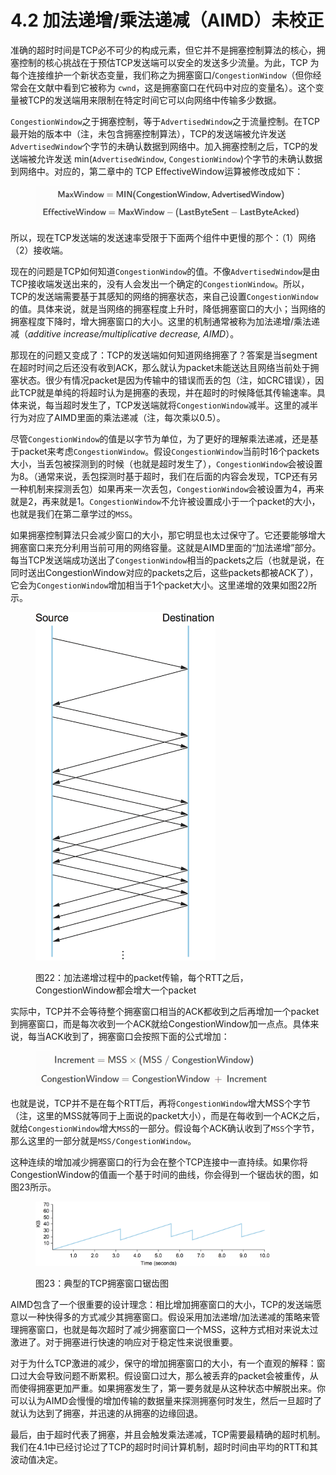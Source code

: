 # 4.2 加法递增/乘法递减（AIMD）未校正

准确的超时时间是TCP必不可少的构成元素，但它并不是拥塞控制算法的核心，拥塞控制的核心挑战在于预估TCP发送端可以安全的发送多少流量。为此，TCP 为每个连接维护一个新状态变量，我们称之为拥塞窗口/`CongestionWindow`（但你经常会在文献中看到它被称为 `cwnd`，这是拥塞窗口在代码中对应的变量名）。这个变量被TCP的发送端用来限制在特定时间它可以向网络中传输多少数据。

`CongestionWindow`之于拥塞控制，等于`AdvertisedWindow`之于流量控制。在TCP最开始的版本中（注，未包含拥塞控制算法），TCP的发送端被允许发送`AdvertisedWindow`个字节的未确认数据到网络中。加入拥塞控制之后，TCP的发送端被允许发送 min(`AdvertisedWindow`, `CongestionWindow`)个字节的未确认数据到网络中。对应的，第二章中的 TCP EffectiveWindow运算被修改成如下：

<figure><img src="../.gitbook/assets/image (3) (1) (1).png" alt=""><figcaption></figcaption></figure>

所以，现在TCP发送端的发送速率受限于下面两个组件中更慢的那个：（1）网络（2）接收端。

现在的问题是TCP如何知道`CongestionWindow`的值。不像`AdvertisedWindow`是由TCP接收端发送出来的，没有人会发出一个确定的`CongestionWindow`。所以，TCP的发送端需要基于其感知的网络的拥塞状态，来自己设置`CongestionWindow`的值。具体来说，就是当网络的拥塞程度上升时，降低拥塞窗口的大小；当网络的拥塞程度下降时，增大拥塞窗口的大小。这里的机制通常被称为加法递增/乘法递减（_additive increase/multiplicative decrease, AIMD_）。

那现在的问题又变成了：TCP的发送端如何知道网络拥塞了？答案是当segment在超时时间之后还没有收到ACK，那么就认为packet未能送达且网络当前处于拥塞状态。很少有情况packet是因为传输中的错误而丢的包（注，如CRC错误），因此TCP就是单纯的将超时认为是拥塞的表现，并在超时的时候降低其传输速率。具体来说，每当超时发生了，TCP发送端就将`CongestionWindow`减半。这里的减半行为对应了AIMD里面的乘法递减（注，每次乘以0.5）。

尽管`CongestionWindow`的值是以字节为单位，为了更好的理解乘法递减，还是基于packet来考虑`CongestionWindow`。假设`CongestionWindow`当前时16个packets大小，当丢包被探测到的时候（也就是超时发生了），`CongestionWindow`会被设置为8。（通常来说，丢包探测时基于超时，我们在后面的内容会发现，TCP还有另一种机制来探测丢包）如果再来一次丢包，`CongestionWindow`会被设置为4，再来就是2，再来就是1。`CongestionWindow`不允许被设置成小于一个packet的大小，也就是我们在第二章学过的`MSS`。

如果拥塞控制算法只会减少窗口的大小，那它明显也太过保守了。它还要能够增大拥塞窗口来充分利用当前可用的网络容量。这就是AIMD里面的“加法递增”部分。每当TCP发送端成功送出了`CongestionWindow`相当的packets之后（也就是说，在同时送出CongestionWindow对应的packets之后，这些packets都被ACK了），它会为`CongestionWindow`增加相当于1个packet大小。这里递增的效果如图22所示。

<figure><img src="../.gitbook/assets/image (4) (1).png" alt="" width="288"><figcaption><p>图22：加法递增过程中的packet传输，每个RTT之后，CongestionWindow都会增大一个packet</p></figcaption></figure>

实际中，TCP并不会等待整个拥塞窗口相当的ACK都收到之后再增加一个packet到拥塞窗口，而是每次收到一个ACK就给CongestionWindow加一点点。具体来说，每当ACK收到了，拥塞窗口会按照下面的公式增加：

<figure><img src="../.gitbook/assets/image (5) (1).png" alt="" width="375"><figcaption></figcaption></figure>

也就是说，TCP并不是在每个RTT后，再将`CongestionWindow`增大MSS个字节（注，这里的MSS就等同于上面说的packet大小），而是在每收到一个ACK之后，就给`CongestionWindow`增大`MSS`的一部分。假设每个ACK确认收到了`MSS`个字节，那么这里的一部分就是`MSS/CongestionWindow`。

这种连续的增加减少拥塞窗口的行为会在整个TCP连接中一直持续。如果你将CongestionWindow的值画一个基于时间的曲线，你会得到一个锯齿状的图，如图23所示。

<figure><img src="../.gitbook/assets/image (6) (1).png" alt="" width="375"><figcaption><p>图23：典型的TCP拥塞窗口锯齿图</p></figcaption></figure>

AIMD包含了一个很重要的设计理念：相比增加拥塞窗口的大小，TCP的发送端愿意以一种快得多的方式减少其拥塞窗口。假设采用加法递增/加法递减的策略来管理拥塞窗口，也就是每次超时了减少拥塞窗口一个MSS，这种方式相对来说太过激进了。对于拥塞进行快速的响应对于稳定性来说很重要。

对于为什么TCP激进的减少，保守的增加拥塞窗口的大小，有一个直观的解释：窗口过大会导致问题不断累积。假设窗口过大，那么被丢弃的packet会被重传，从而使得拥塞更加严重。如果拥塞发生了，第一要务就是从这种状态中解脱出来。你可以认为AIMD会慢慢的增加传输的数据量来探测拥塞何时发生，然后一旦超时了就认为达到了拥塞，并迅速的从拥塞的边缘回退。

最后，由于超时代表了拥塞，并且会触发乘法递减，TCP需要最精确的超时机制。我们在4.1中已经讨论过了TCP的超时时间计算机制，超时时间由平均的RTT和其波动值决定。

